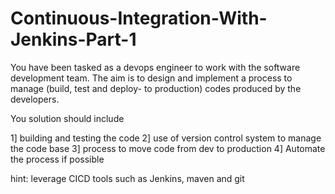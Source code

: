 # Continuous-Integration-With-Jenkins-Part-1

You have been tasked as a devops engineer to work with the software development team. The aim is to design and implement a process to manage (build, test and deploy- to production) codes produced by the developers.

You solution should include

1] building and testing the code
2] use of version control system to manage the code base
3] process to move code from dev to production
4] Automate the process if possible



hint: leverage CICD tools such as Jenkins, maven and git 
